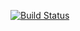 [![Build Status](https://travis-ci.org/rihenperry/rihenperry.github.io.svg?branch=develop)](https://travis-ci.org/rihenperry/rihenperry.github.io)
